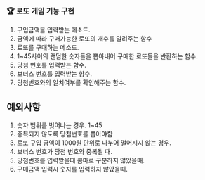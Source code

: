 ### 🏆 로또 게임 기능 구현

1. 구입금액을 입력받는 메소드.
2. 금액에 따라 구매가능한 로또의 개수를 알려주는 함수
3. 로또를 구매하는 메소드.
4. 1~45사이의 랜덤한 숫자들을 뽑아내어 구매한 로또들을 반환하는 함수.
5. 당첨 번호를 입력받는 함수.
6. 보너스 번호를 입력받는 함수.
7. 당첨번호와의 일치여부를 확인해주는 함수.


## 예외사항
1. 숫자 범위를 벗어나는 경우. 1~45
2. 중복되지 않도록 당첨번호를 뽑아야함
3. 로또 구입 금액이 1000원 단위로 나누어 떨어지지 않는 경우.
4. 보너스 번호가 당첨 번호와 중복될 때.
5. 당첨번호를 입력받을때 콤마로 구분하지 않았을때.
6. 구매금액 입력시 숫자를 입력하지 않았을때.